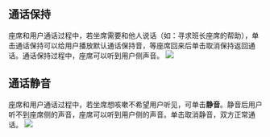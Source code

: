 ## 通话保持
座席和用户通话过程中，若坐席需要和他人说话（如：寻求班长座席的帮助），单击通话保持可以给用户播放默认通话保持音，等座席回来后单击取消保持返回通话。通话保持过程中，座席可以听到用户侧声音。
![](https://qcloudimg.tencent-cloud.cn/raw/8087b11291b6c18e89dd9036998c3845.png)

## 通话静音
座席和用户通话过程中，若坐席想咳嗽不希望用户听见，可单击**静音**。静音后用户听不到座席侧的声音，座席可以听到用户侧的声音。单击取消静音，双方正常通话。
![](https://qcloudimg.tencent-cloud.cn/raw/18925b8d746147a5ed26dc62128a58ed.png)